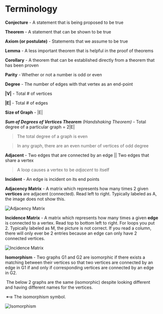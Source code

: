 #  Terminology 

**Conjecture** - A statement that is being proposed to be true

**Theorem** - A statement that can be shown to be true

**Axiom (or postulate)** - Statements that we assume to be true

**Lemma** - A less important theorem that is helpful in the proof of theorems

**Corollary** - A theorem that can be established directly from a theorem that has been proven

**Parity** - Whether or not a number is odd or even

**Degree** - The number of edges with that vertex as an end-point

**|V|** - Total # of vertices

**|E|** - Total # of edges

**Size of Graph** - |E|

***Sum of Degrees of Vertices Theorem*** *(Handshaking Theorem)* - Total degree of a particular graph = 2|E|

> The total degree of a graph is even

> In any graph, there are an even number of vertices of odd degree

**Adjacent** - Two edges that are connected by an edge || Two edges that share a vertex

> A loop causes a vertex to be *adjacent* to itself

**Incident** - An edge is incident on its end points



**Adjacency Matrix** - A matrix which represents how many times 2 given **vertices** are adjacent (connected). Read left to right. Typically labeled as A, the image does not show this.

![Adjacency Matrix](adjacencymatrix.jpg)

**Incidence Matrix** - A matrix which represents how many times a given **edge** is connected to a vertex. Read top to bottom left to right. For loops you put 2. Typically labeled as M, the picture is not correct. If you read a column, there will only ever be 2 entries because an edge can only have 2 connected vertices.

![Incidence Matrix](incidencematrix.png)

**Isomorphism** - Two graphs G1 and G2 are isomorphic if there exists a matching between their vertices so that two vertices are connected by an edge in G1 if and only if corresponding vertices are connected by an edge in G2.

​	The below 2 graphs are the same (isomorphic) despite looking different and having different names for the vertices.

​	**⇠=** The isomorphism symbol.

![Isomorphism](isomorphism.png)

